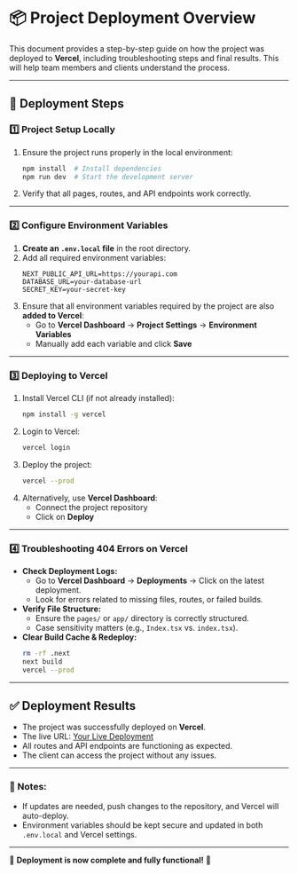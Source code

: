 # 📦 Project Deployment Overview

This document provides a step-by-step guide on how the project was deployed to **Vercel**, including troubleshooting steps and final results. This will help team members and clients understand the process.

---

## 🚀 Deployment Steps

### 1️⃣ **Project Setup Locally**
1. Ensure the project runs properly in the local environment:
   ```sh
   npm install  # Install dependencies
   npm run dev  # Start the development server
   ```

2. Verify that all pages, routes, and API endpoints work correctly.

---

### 2️⃣ **Configure Environment Variables**
1. **Create an `.env.local` file** in the root directory.
2. Add all required environment variables:
   ```env
   NEXT_PUBLIC_API_URL=https://yourapi.com
   DATABASE_URL=your-database-url
   SECRET_KEY=your-secret-key
   ```
3. Ensure that all environment variables required by the project are also **added to Vercel**:
   - Go to **Vercel Dashboard** → **Project Settings** → **Environment Variables**
   - Manually add each variable and click **Save**

---

### 3️⃣ **Deploying to Vercel**
1. Install Vercel CLI (if not already installed):
   ```sh
   npm install -g vercel
   ```
2. Login to Vercel:
   ```sh
   vercel login
   ```
3. Deploy the project:
   ```sh
   vercel --prod
   ```
4. Alternatively, use **Vercel Dashboard**:
   - Connect the project repository
   - Click on **Deploy**

---

### 4️⃣ **Troubleshooting 404 Errors on Vercel**
- **Check Deployment Logs:**
  - Go to **Vercel Dashboard** → **Deployments** → Click on the latest deployment.
  - Look for errors related to missing files, routes, or failed builds.
- **Verify File Structure:**
  - Ensure the `pages/` or `app/` directory is correctly structured.
  - Case sensitivity matters (e.g., `Index.tsx` vs. `index.tsx`).
- **Clear Build Cache & Redeploy:**
  ```sh
  rm -rf .next
  next build
  vercel --prod
  ```

---

## ✅ Deployment Results
- The project was successfully deployed on **Vercel**.
- The live URL: [Your Live Deployment](https://your-vercel-url.vercel.app)
- All routes and API endpoints are functioning as expected.
- The client can access the project without any issues.

---

### 📌 Notes:
- If updates are needed, push changes to the repository, and Vercel will auto-deploy.
- Environment variables should be kept secure and updated in both `.env.local` and Vercel settings.

---

🎉 **Deployment is now complete and fully functional!** 🚀
